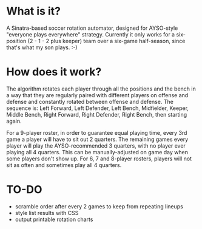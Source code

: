 # What is it? #
A Sinatra-based soccer rotation automator, designed for AYSO-style "everyone plays everywhere" strategy. Currently it only works for a six-position (2 - 1 - 2 plus keeper) team over a six-game half-season, since that's what my son plays. :-)

# How does it work? #
The algorithm rotates each player through all the positions and the bench in a way that they are regularly paired with different players on offense and defense and constantly rotated between offense and defense. The sequence is: Left Forward, Left Defender, Left Bench, Midfielder, Keeper, Middle Bench, Right Forward, Right Defender, Right Bench, then starting again.

For a 9-player roster, in order to guarantee equal playing time, every 3rd game a player will have to sit out 2 quarters. The remaining games every player will play the AYSO-recommended 3 quarters, with no player ever playing all 4 quarters. This can be manually-adjusted on game day when some players don't show up. For 6, 7 and 8-player rosters, players will not sit as often and sometimes play all 4 quarters.

# TO-DO #
* scramble order after every 2 games to keep from repeating lineups
* style list results with CSS
* output printable rotation charts
